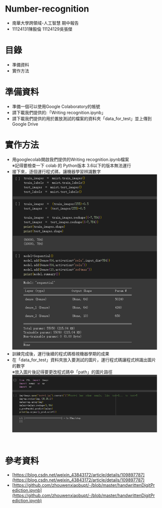 # Number-recognition
* 南華大學跨領域-人工智慧 期中報告<br>
* 11124131陳毅倫  11124129吳張傑<br>
# 目錄
* 準備資料<br>
* 實作方法<br>
# 準備資料
* 準備一個可以使用Google Colaboratory的帳號
* 請下載我們提供的:「Writing recognition.ipynb」
* 請下載我們提供的用於置放測試的檔案的資料夾「data_for_test」並上傳到Google Drive
# 實作方法
* 用googlecolab開啟我們提供的Writing recognition.ipynb檔案<br>
※記得要檢查一下 colab 的 Python版本 3.6以下的版本無法運行<br>
* 接下來，逐個運行程式碼，讓機器學習辨識數字<br>
![image](https://github.com/Yuexiaisnothere/Number-recognition/blob/main/example1.png)
* 訓練完成後，運行後續的程式碼檢視機器學期的成果
* 在「data_for_test」資料夾放入要測試的圖片，運行程式碼讓程式辨識出圖片的數字<br>
※放入圖片後記得要更改程式碼中「path」的圖片路徑<br>
![image](https://github.com/Yuexiaisnothere/Number-recognition/blob/main/example2.png)
<br>

# 參考資料
*  [https://blog.csdn.net/weixin_43843172/article/details/109897787](https://blog.csdn.net/weixin_43843172/article/details/109897787)
*  [https://github.com/zhouwenxiaobupt/-/blob/master/handwrittenDigitPrediction.ipynb](https://github.com/zhouwenxiaobupt/-/blob/master/handwrittenDigitPrediction.ipynb)
